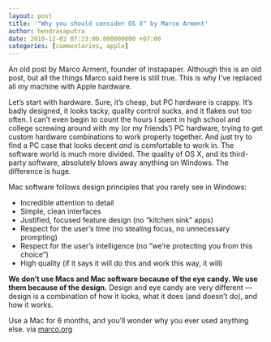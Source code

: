 ```yaml
---
layout: post
title: '"Why you should consider OS X" by Marco Arment'
author: hendrasaputra
date: 2010-12-02 07:23:00.000000000 +07:00
categories: [commentaries, apple]
---
```

An old post by Marco Arment, founder of Instapaper. Although this is an old post, but all the things Marco said here is still true. This is why I've replaced all my machine with Apple hardware.

>
Let&rsquo;s start with hardware. Sure, it&rsquo;s cheap, but PC hardware is crappy. It&rsquo;s badly designed, it looks tacky, quality control sucks, and it flakes out too often. I can&rsquo;t even begin to count the hours I spent in high school and college screwing around with my (or my friends&rsquo;) PC hardware, trying to get custom hardware combinations to work properly together. And just try to find a PC case that looks decent <em>and</em> is comfortable to work in.
The software world is much more divided. The quality of OS X, and its third-party software, absolutely blows away anything on Windows. The difference is huge.

Mac software follows design principles that you rarely see in Windows:
* Incredible attention to detail
* Simple, clean interfaces
* Justified, focused feature design (no &ldquo;kitchen sink&rdquo; apps)
* Respect for the user&rsquo;s time (no stealing focus, no unnecessary prompting)
* Respect for the user&rsquo;s intelligence (no &ldquo;we&rsquo;re protecting you from this choice&rdquo;)
* High quality (if it says it will do this and work this way, it will)

**We don&rsquo;t use Macs and Mac software because of the eye candy. We use them because of the design.** Design and eye candy are very different &mdash; design is a combination of how it looks, what it does (and doesn&rsquo;t do), and how it works.

Use a Mac for 6 months, and you&rsquo;ll wonder why you ever used anything else.
via <a href="http://www.marco.org/26335880">marco.org</a>


